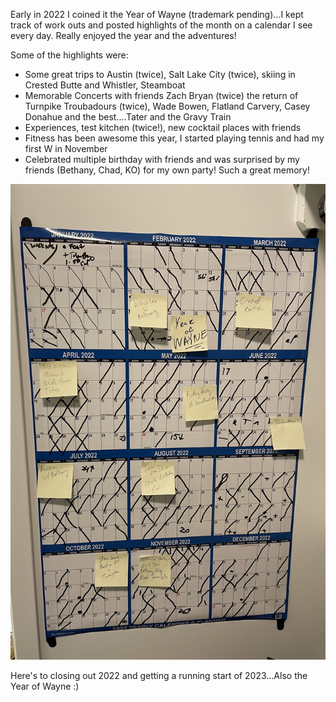 Early in 2022 I coined it the Year of Wayne (trademark pending)...I kept track of work outs and posted highlights of the month on a calendar I see every day.  Really enjoyed the year and the adventures! 

Some of the highlights were:

- Some great trips to Austin (twice), Salt Lake City (twice), skiing in Crested Butte and Whistler, Steamboat 
- Memorable Concerts with friends Zach Bryan (twice) the return of Turnpike Troubadours (twice), Wade Bowen, Flatland Carvery, Casey Donahue and the best....Tater and the Gravy Train
- Experiences, test kitchen (twice!), new cocktail places with friends 
- Fitness has been awesome this year, I started playing tennis and had my first W in November
- Celebrated multiple birthday with friends and was surprised by my friends (Bethany, Chad, KO) for my own party!  Such a great memory!


![alt text](/assets/img/2022_year_in_review.jpeg "2022 Year of Wayne")


Here's to closing out 2022 and getting a running start of 2023...Also the Year of Wayne :)




